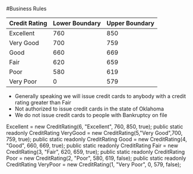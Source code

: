 #Business Rules

|Credit Rating|Lower Boundary|Upper Boundary|
|-------------|--------------|--------------|
|Excellent|760|850|
|Very Good|700|759|
|Good|660|669|
|Fair|620|659|
|Poor|580|619|
|Very Poor|0|579|

- Generally speaking we will issue credit cards to anybody with a credit rating greater than Fair
- Not authorized to issue credit cards in the state of Oklahoma
- We do not issue credit cards to people with Bankruptcy on file


Excellent = new CreditRating(6, "Excellent", 760, 850, true);
        public static readonly CreditRating VeryGood = new CreditRating(5,"Very Good",700, 759, true);
        public static readonly CreditRating Good = new CreditRating(4, "Good", 660, 669, true);
        public static readonly CreditRating Fair = new CreditRating(3, "Fair", 620, 659, true);
        public static readonly CreditRating Poor = new CreditRating(2, "Poor", 580, 619, false);
        public static readonly CreditRating VeryPoor = new CreditRating(1, "Very Poor", 0, 579, false);